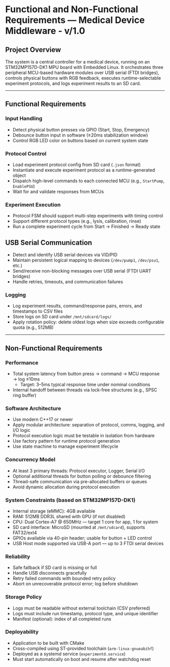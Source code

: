# Functional and Non-Functional Requirements — Medical Device Middleware - v/1.0

## Project Overview

The system is a central controller for a medical device, running on an STM32MP157D-DK1 MPU board with Embedded Linux. It orchestrates three peripheral MCU-based hardware modules over USB serial (FTDI bridges), controls physical buttons with RGB feedback, executes runtime-selectable experiment protocols, and logs experiment results to an SD card.

---

## Functional Requirements

### Input Handling
- Detect physical button presses via GPIO (Start, Stop, Emergency)
- Debounce button input in software (≥20ms stabilization window)
- Control RGB LED color on buttons based on current system state

### Protocol Control
- Load experiment protocol config from SD card (`.json` format)
- Instantiate and execute experiment protocol as a runtime-generated object
- Dispatch high-level commands to each connected MCU (e.g., `StartPump`, `EnablePSU`)
- Wait for and validate responses from MCUs

### Experiment Execution
- Protocol FSM should support multi-step experiments with timing control
- Support different protocol types (e.g., lysis, calibration, rinse)
- Run a complete experiment cycle from Start → Finished → Ready state

## USB Serial Communication
- Detect and identify USB serial devices via VID/PID
- Maintain persistent logical mapping to devices (`/dev/pump1`, `/dev/psu1`, etc.)
- Send/receive non-blocking messages over USB serial (FTDI UART bridges)
- Handle retries, timeouts, and communication failures

### Logging
- Log experiment results, command/response pairs, errors, and timestamps to CSV files
- Store logs on SD card under `/mnt/sdcard/logs/`
- Apply rotation policy: delete oldest logs when size exceeds configurable quota (e.g., 512MB)

---

## Non-Functional Requirements

### Performance
- Total system latency from button press → command → MCU response → log ≤10ms
  - Target: 3–5ms typical response time under nominal conditions
- Internal handoff between threads via lock-free structures (e.g., SPSC ring buffer)

### Software Architecture
- Use modern C++17 or newer
- Apply modular architecture: separation of protocol, comms, logging, and I/O logic
- Protocol execution logic must be testable in isolation from hardware
- Use factory pattern for runtime protocol generation
- Use state machine to manage experiment lifecycle

### Concurrency Model
- At least 3 primary threads: Protocol executor, Logger, Serial I/O
- Optional additional threads for button polling or debounce filtering
- Thread-safe communication via pre-allocated buffers or queues
- Avoid dynamic allocation during protocol execution

### System Constraints (based on STM32MP157D-DK1)
- Internal storage (eMMC): 4GB available
- RAM: 512MB DDR3L shared with GPU (if not disabled)
- CPU: Dual Cortex-A7 @ 650MHz — target 1 core for app, 1 for system
- SD card interface: MicroSD (mounted at `/mnt/sdcard`), supports FAT32/ext4
- GPIOs available via 40-pin header; usable for button + LED control
- USB Host mode supported via USB-A port — up to 3 FTDI serial devices

### Reliability
- Safe fallback if SD card is missing or full
- Handle USB disconnects gracefully
- Retry failed commands with bounded retry policy
- Abort on unrecoverable protocol error; log before shutdown

### Storage Policy
- Logs must be readable without external toolchain (CSV preferred)
- Logs must include run timestamp, protocol type, and unique identifier
- Manifest (optional): index of all completed runs

### Deployability
- Application to be built with CMake
- Cross-compiled using ST-provided toolchain (`arm-linux-gnueabihf`)
- Deployed as a systemd service (`experimentd.service`)
- Must start automatically on boot and resume after watchdog reset


